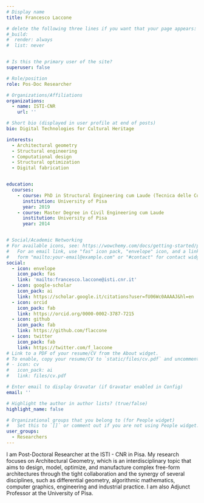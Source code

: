 ```yaml
---
# Display name
title: Francesco Laccone

# delete the following three lines if you want that your page appears:
#_build:
#  render: always
#  list: never


# Is this the primary user of the site?
superuser: false

# Role/position
role: Pos-Doc Researcher

# Organizations/Affiliations
organizations:
  - name: ISTI-CNR
    url: ''

# Short bio (displayed in user profile at end of posts)
bio: Digital Technologies for Cultural Heritage

interests:
  - Architectural geometry
  - Structural engineering
  - Computational design
  - Structural optimization
  - Digital fabrication


education:
  courses:
    - course: PhD in Structural Engineering cum Laude (Tecnica delle Costruzioni ICAR/09)
      institution: University of Pisa
      year: 2019
    - course: Master Degree in Civil Engineering cum Laude 
      institution: University of Pisa
      year: 2014


# Social/Academic Networking
# For available icons, see: https://wowchemy.com/docs/getting-started/page-builder/#icons
#   For an email link, use "fas" icon pack, "envelope" icon, and a link in the
#   form "mailto:your-email@example.com" or "#contact" for contact widget.
social:
  - icon: envelope
    icon_pack: fas
    link: 'mailto:francesco.laccone@isti.cnr.it'
  - icon: google-scholar
    icon_pack: ai
    link: https://scholar.google.it/citations?user=fU06Wc0AAAAJ&hl=en
  - icon: orcid
    icon_pack: fab
    link: https://orcid.org/0000-0002-3787-7215
  - icon: github
    icon_pack: fab
    link: https://github.com/flaccone
  - icon: twitter
    icon_pack: fab
    link: https://twitter.com/f_laccone
# Link to a PDF of your resume/CV from the About widget.
# To enable, copy your resume/CV to `static/files/cv.pdf` and uncomment the lines below.
# - icon: cv
#   icon_pack: ai
#   link: files/cv.pdf

# Enter email to display Gravatar (if Gravatar enabled in Config)
email: ''

# Highlight the author in author lists? (true/false)
highlight_name: false

# Organizational groups that you belong to (for People widget)
#   Set this to `[]` or comment out if you are not using People widget.
user_groups:
  - Researchers
---
```


I am Post-Doctoral Researcher at the ISTI - CNR in Pisa. My research focuses on Architectural Geometry, which is an interdisciplinary topic that aims to design, model, optimize, and manufacture complex free-form architectures through the tight collaboration and the synergy of several disciplines, such as differential geometry, algorithmic mathematics, computer graphics, engineering and industrial practice. I am also Adjunct Professor at the University of Pisa.
